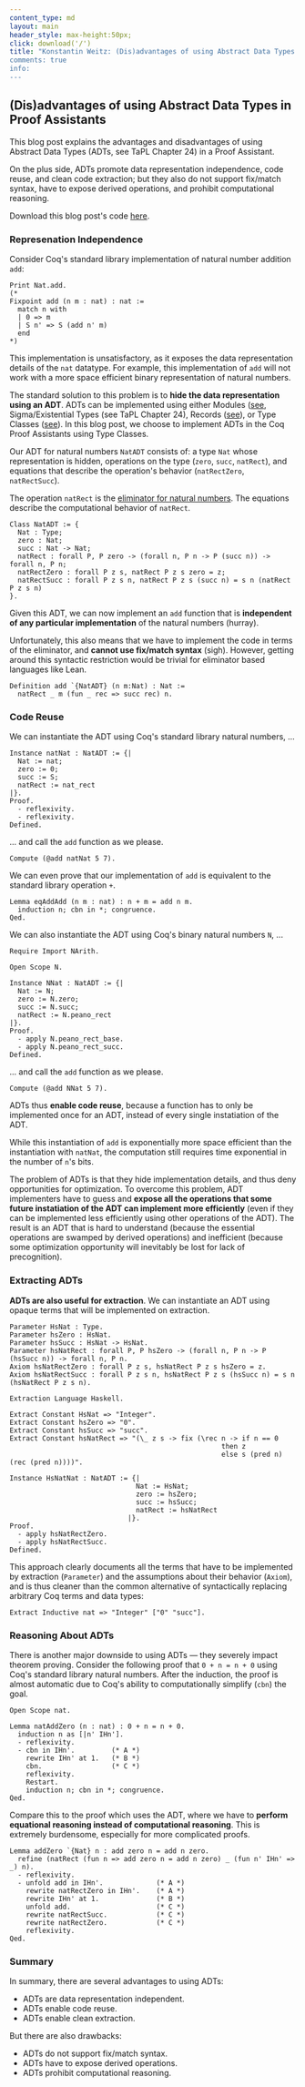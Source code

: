 ```yaml
---
content_type: md
layout: main
header_style: max-height:50px;
click: download('/')
title: "Konstantin Weitz: (Dis)advantages of using Abstract Data Types in Proof Assistants
comments: true
info:
---
```


(Dis)advantages of using Abstract Data Types in Proof Assistants
----------------------------------------------------------

This blog post explains the advantages and disadvantages of using 
Abstract Data Types (ADTs, see TaPL Chapter 24) in a Proof Assistant. 

On the plus side, ADTs promote data representation independence, code reuse, 
and clean code extraction; but they also do not support fix/match syntax,
have to expose derived operations, and prohibit computational reasoning.

<!--more-->

Download this blog post's code [here][dl].

[dl]: assets/posts/coq-adts/CoqADT.v

### Represenation Independence

Consider Coq's standard library implementation of natural number addition `add`:


    Print Nat.add.
    (*
    Fixpoint add (n m : nat) : nat :=
      match n with
      | 0 => m
      | S n' => S (add n' m)
      end
    *)


This implementation is unsatisfactory, as it exposes the data representation details of the
`nat` datatype. For example, this implementation of `add` will not work with a more 
space efficient binary representation of natural numbers.

The standard solution to this problem is to **hide the data representation using an ADT**. ADTs can be
implemented using either Modules ([see][mod], Sigma/Existential Types (see TaPL Chapter 24),
Records ([see][agda]), or Type Classes ([see][tc]).
In this blog post, we choose to implement ADTs in the Coq Proof
Assistants using Type Classes.

Our ADT for natural numbers `NatADT` consists of: 
a type `Nat` whose representation is hidden,
operations on the type (`zero`, `succ`, `natRect`), and
equations that describe the operation's behavior (`natRectZero`, `natRectSucc`).

The operation `natRect` is the [eliminator for natural numbers][cmb]. 
The equations describe the computational behavior of `natRect`.

[tc]: http://www.labri.fr/perso/casteran/CoqArt/TypeClassesTut/typeclassestut.pdf
[agda]: https://stackoverflow.com/questions/26888499/how-to-define-abstract-types-in-agda
[mod]: http://www.cs.princeton.edu/~appel/vfa/ADT.html
[cmb]: https://www.quora.com/In-type-theory-what-is-an-eliminator-and-what-is-its-opposite


    Class NatADT := {
      Nat : Type;
      zero : Nat;
      succ : Nat -> Nat;
      natRect : forall P, P zero -> (forall n, P n -> P (succ n)) -> forall n, P n;
      natRectZero : forall P z s, natRect P z s zero = z;
      natRectSucc : forall P z s n, natRect P z s (succ n) = s n (natRect P z s n)
    }.


Given this ADT, we can now implement an `add` function that is **independent 
of any particular implementation** of the natural numbers (hurray). 

Unfortunately, this also means that we have to implement the code in
terms of the eliminator, and **cannot use fix/match syntax**
(sigh). However, getting around this syntactic restriction would be trivial
for eliminator based languages like Lean.


    Definition add `{NatADT} (n m:Nat) : Nat :=
      natRect _ m (fun _ rec => succ rec) n.



### Code Reuse

We can instantiate the ADT using Coq's standard library
natural numbers, ...


    Instance natNat : NatADT := {|
      Nat := nat;
      zero := 0;
      succ := S;
      natRect := nat_rect
    |}.
    Proof.
      - reflexivity.
      - reflexivity.
    Defined.


... and call the `add` function as we please.


    Compute (@add natNat 5 7).


We can even prove that our implementation of `add` is 
equivalent to the standard library operation `+`.


    Lemma eqAddAdd (n m : nat) : n + m = add n m.
      induction n; cbn in *; congruence.
    Qed.


We can also instantiate the ADT using Coq's binary natural numbers `N`, ...


    Require Import NArith.
    
    Open Scope N.
    
    Instance NNat : NatADT := {|
      Nat := N;
      zero := N.zero;
      succ := N.succ;
      natRect := N.peano_rect
    |}.
    Proof.
      - apply N.peano_rect_base.
      - apply N.peano_rect_succ.
    Defined.


... and call the `add` function as we please.


    Compute (@add NNat 5 7).



ADTs thus **enable code reuse**, because a function has to only be implemented 
once for an ADT, instead of every single instatiation of the ADT.

While this instantiation of `add` is exponentially more space efficient 
than the instantiation with `natNat`, the computation still requires 
time exponential in the number of `n`'s bits.

The problem of ADTs is that they hide implementation details, and thus
deny opportunities for optimization. 
To overcome this problem, ADT implementers have to guess and **expose all the operations 
that some future instatiation of the ADT can implement more efficiently** 
(even if they can be implemented 
less efficiently using other operations of the ADT). The result is an ADT that 
is hard to understand (because the essential operations are swamped by derived operations)
and inefficient (because some optimization opportunity will inevitably be lost for lack of precognition).




### Extracting ADTs

**ADTs are also useful for extraction**. We can instantiate an ADT using opaque terms
that will be implemented on extraction. 


    Parameter HsNat : Type.
    Parameter hsZero : HsNat.
    Parameter hsSucc : HsNat -> HsNat.
    Parameter hsNatRect : forall P, P hsZero -> (forall n, P n -> P (hsSucc n)) -> forall n, P n.
    Axiom hsNatRectZero : forall P z s, hsNatRect P z s hsZero = z.
    Axiom hsNatRectSucc : forall P z s n, hsNatRect P z s (hsSucc n) = s n (hsNatRect P z s n).
    
    Extraction Language Haskell.
    
    Extract Constant HsNat => "Integer".
    Extract Constant hsZero => "0".
    Extract Constant hsSucc => "succ".
    Extract Constant hsNatRect => "(\_ z s -> fix (\rec n -> if n == 0 
                                                        then z 
                                                        else s (pred n) (rec (pred n))))".
    
    Instance HsNatNat : NatADT := {|
                                   Nat := HsNat;
                                   zero := hsZero;
                                   succ := hsSucc;
                                   natRect := hsNatRect
                                 |}.
    Proof.
      - apply hsNatRectZero.
      - apply hsNatRectSucc.
    Defined.

 
This approach clearly documents all the terms that have to be implemented 
by extraction (`Parameter`) and the assumptions about their behavior 
(`Axiom`), and is thus cleaner than the common alternative of 
syntactically replacing arbitrary Coq terms and data types:


    Extract Inductive nat => "Integer" ["0" "succ"].

 

### Reasoning About ADTs

There is another major downside to using ADTs — they severely impact 
theorem proving. Consider the following proof that `0 + n = n + 0` using
Coq's standard library natural numbers. After the induction, the proof
is almost automatic due to Coq's ability to computationally simplify (`cbn`)
the goal.


    Open Scope nat.
    
    Lemma natAddZero (n : nat) : 0 + n = n + 0.
      induction n as [|n' IHn'].
      - reflexivity.
      - cbn in IHn'.         (* A *)
        rewrite IHn' at 1.   (* B *)
        cbn.                 (* C *)
        reflexivity.
        Restart.
        induction n; cbn in *; congruence.
    Qed.


Compare this to the proof which uses the ADT, where we have to 
**perform equational reasoning instead of computational reasoning**.
This is extremely burdensome, especially for more complicated proofs.


    Lemma addZero `{Nat} n : add zero n = add n zero.
      refine (natRect (fun n => add zero n = add n zero) _ (fun n' IHn' => _) n).
      - reflexivity.
      - unfold add in IHn'.             (* A *)
        rewrite natRectZero in IHn'.    (* A *)
        rewrite IHn' at 1.              (* B *)
        unfold add.                     (* C *)
        rewrite natRectSucc.            (* C *)
        rewrite natRectZero.            (* C *)
        reflexivity.
    Qed.



### Summary

In summary, there are several advantages to using ADTs:

- ADTs are data representation independent.
- ADTs enable code reuse.
- ADTs enable clean extraction.

But there are also drawbacks:

- ADTs do not support fix/match syntax.
- ADTs have to expose derived operations.
- ADTs prohibit computational reasoning.

